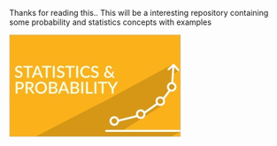 Thanks for reading this.. This will be a interesting repository containing some
probability and statistics concepts with examples

![](assets/intro-a53d49d4.jpg)
